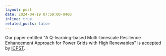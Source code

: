 ```yaml
---
layout: post
date: 2024-04-19 07:59:00-0400
inline: true
related_posts: false
---
```


Our paper entitled "A Q-learning-based Multi-timescale Resilience Enhancement Approach for Power Grids with High Renewables" is accepted by [ICPST](https://www.icpst.org/).